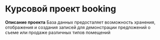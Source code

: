# Курсовой проект booking

**Описание проекта**
База данных предосталяет возможность хранения, отображения и создания записей для демонстрации предложений о съеме или продаже различных типов помещений 